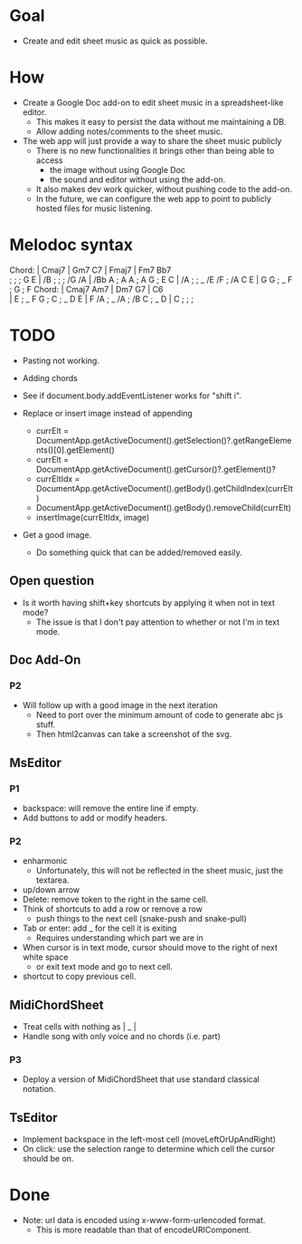 # Goal

- Create and edit sheet music as quick as possible.

# How

- Create a Google Doc add-on to edit sheet music in a spreadsheet-like editor.
  - This makes it easy to persist the data without me maintaining a DB.
  - Allow adding notes/comments to the sheet music.
- The web app will just provide a way to share the sheet music publicly
  - There is no new functionalities it brings other than being able to access
    - the image without using Google Doc
    - the sound and editor without using the add-on.
  - It also makes dev work quicker, without pushing code to the add-on.
  - In the future, we can configure the web app to point to publicly hosted files for music listening.

# Melodoc syntax

Chord:    | Cmaj7                 | Gm7 C7                   | Fmaj7                         | Fm7 Bb7          
; ; ; G E | /B ; ; ; /G /A        | /Bb A ; A A ; A G ; E C  | /A ; ; _ /E /F ; /A C E       | G G ; _ F ; G ; F
Chord:    | Cmaj7 Am7             | Dm7 G7                   | C6                           
          | E ; _ F G ; C ; _ D E | F /A ; _ /A ; /B C ; _ D | C ; ; ;   

# TODO

- Pasting not working.
- Adding chords

- See if document.body.addEventListener works for "shift i".
- Replace or insert image instead of appending
  - currElt = DocumentApp.getActiveDocument().getSelection()?.getRangeElements()[0].getElement()
  - currElt = DocumentApp.getActiveDocument().getCursor()?.getElement()?
  - currEltIdx = DocumentApp.getActiveDocument().getBody().getChildIndex(currElt)
  - DocumentApp.getActiveDocument().getBody().removeChild(currElt) 
  - insertImage(currEltIdx, image) 

- Get a good image.
  - Do something quick that can be added/removed easily.


## Open question

- Is it worth having shift+key shortcuts by applying it when not in text mode?
  - The issue is that I don't pay attention to whether or not I'm in text mode.

## Doc Add-On
### P2
 
- Will follow up with a good image in the next iteration
  - Need to port over the minimum amount of code to generate abc js stuff.
  - Then html2canvas can take a screenshot of the svg.

## MsEditor
### P1

- backspace: will remove the entire line if empty.
- Add buttons to add or modify headers.

### P2

- enharmonic
  - Unfortunately, this will not be reflected in the sheet music, just the textarea.
- up/down arrow
- Delete: remove token to the right in the same cell.
- Think of shortcuts to add a row or remove a row
  - push things to the next cell (snake-push and snake-pull)
- Tab or enter: add _ for the cell it is exiting
  - Requires understanding which part we are in
- When cursor is in text mode, cursor should move to the right of next white space
  - or exit text mode and go to next cell.
- shortcut to copy previous cell.

## MidiChordSheet

- Treat cells with nothing as | _ |
- Handle song with only voice and no chords (i.e. part)

### P3
- Deploy a version of MidiChordSheet that use standard classical notation.

## TsEditor

- Implement backspace in the left-most cell (moveLeftOrUpAndRight)
- On click: use the selection range to determine which cell the cursor should be on.

# Done

- Note: url data is encoded using x-www-form-urlencoded format.
  - This is more readable than that of encodeURIComponent.
